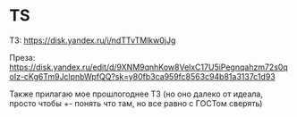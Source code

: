 # TS

ТЗ: https://disk.yandex.ru/i/ndTTvTMlkw0jJg 

Преза: https://disk.yandex.ru/edit/d/9XNM9qnhKow8VelxC17U5iPegnqahzm72s0qoIz-cKg6Tm9JclpnbWpfQQ?sk=y80fb3ca959fc8563c94b81a3137c1d93 

Также прилагаю мое прошлогоднее ТЗ (но оно далеко от идеала, просто чтобы +- понять что там, но все равно с ГОСТом сверять)